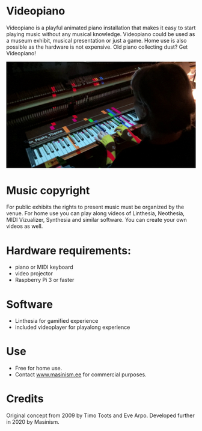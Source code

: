 # Videopiano
Videopiano is a playful animated piano installation that makes it easy to start playing music without any musical knowledge. Videopiano could be used as a museum exhibit, musical presentation or just a game. Home use is also possible as the hardware is not expensive. Old piano collecting dust? Get Videopiano!

![Videopiano prototype](images/videopiano_prototype.jpg)

# Music copyright
For public exhibits the rights to present music must be organized by the venue. For home use you can play along videos of Linthesia, Neothesia, MIDI Vizualizer, Synthesia and similar software. You can create your own videos as well.

# Hardware requirements:
* piano or MIDI keyboard
* video projector
* Raspberry Pi 3 or faster

# Software
* Linthesia for gamified experience
* included videoplayer for playalong experience

# Use
* Free for home use.
* Contact www.masinism.ee for commercial purposes.

# Credits
Original concept from 2009 by Timo Toots and Eve Arpo. Developed further in 2020 by Masinism.
